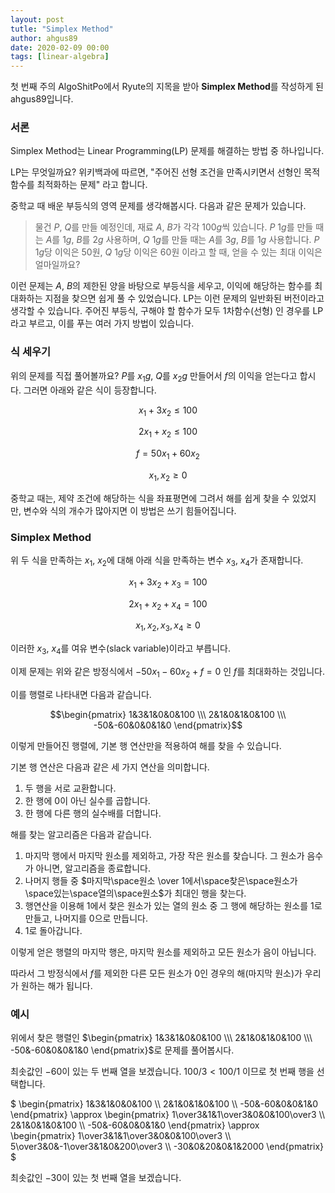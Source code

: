 ```yaml
---
layout: post
tutle: "Simplex Method"
author: ahgus89
date: 2020-02-09 00:00
tags: [linear-algebra]
---
```


첫 번째 주의 AlgoShitPo에서 Ryute의 지목을 받아 **Simplex Method**를 작성하게 된 ahgus89입니다.

### 서론
Simplex Method는 Linear Programming(LP) 문제를 해결하는 방법 중 하나입니다.

LP는 무엇일까요? 위키백과에 따르면, "주어진 선형 조건을 만족시키면서 선형인 목적 함수를 최적화하는 문제" 라고 합니다.

중학교 때 배운 부등식의 영역 문제를 생각해봅시다. 다음과 같은 문제가 있습니다.

> 물건 $P$, $Q$를 만들 예정인데, 재료 $A$, $B$가 각각 $100g$씩 있습니다. $P$ $1g$를 만들 때는 $A$를 $1g$, $B$를 $2g$ 사용하며, $Q$ $1g$를 만들 때는 $A$를 $3g$, $B$를 $1g$ 사용합니다. $P$ $1g$당 이익은 $50$원, $Q$ $1g$당 이익은 $60$원 이라고 할 때, 얻을 수 있는 최대 이익은 얼마일까요?

이런 문제는 $A$, $B$의 제한된 양을 바탕으로 부등식을 세우고, 이익에 해당하는 함수를 최대화하는 지점을 찾으면 쉽게 풀 수 있었습니다. LP는 이런 문제의 일반화된 버전이라고 생각할 수 있습니다. 주어진 부등식, 구해야 할 함수가 모두 1차함수(선형) 인 경우를 LP라고 부르고, 이를 푸는 여러 가지 방법이 있습니다.

### 식 세우기
위의 문제를 직접 풀어볼까요? $P$를 $x_1 g$, $Q$를 $x_2 g$ 만들어서 $f$의 이익을 얻는다고 합시다. 그러면 아래와 같은 식이 등장합니다.

$$x_1 + 3x_2 \leq 100$$

$$2x_1 + x_2 \leq 100$$

$$f = 50x_1 + 60x_2$$

$$x_1, x_2 \geq 0$$

중학교 때는, 제약 조건에 해당하는 식을 좌표평면에 그려서 해를 쉽게 찾을 수 있었지만, 변수와 식의 개수가 많아지면 이 방법은 쓰기 힘들어집니다.

### Simplex Method
위 두 식을 만족하는 $x_1$, $x_2$에 대해 아래 식을 만족하는 변수 $x_3$, $x_4$가 존재합니다.

$$x_1 + 3x_2 + x_3 = 100$$

$$2x_1 + x_2 +x_4 = 100$$

$$x_1, x_2, x_3, x_4 \geq 0$$

이러한 $x_3$, $x_4$를 여유 변수(slack variable)이라고 부릅니다. 

이제 문제는 위와 같은 방정식에서 $-50x_1 -60x_2 + f = 0$ 인 $f$를 최대화하는 것입니다.

이를 행렬로 나타내면 다음과 같습니다.

$$\begin{pmatrix} 1&3&1&0&0&100 \\\ 2&1&0&1&0&100 \\\ -50&-60&0&0&1&0 \end{pmatrix}$$

이렇게 만들어진 행렬에, 기본 행 연산만을 적용하여 해를 찾을 수 있습니다.

기본 행 연산은 다음과 같은 세 가지 연산을 의미합니다.

1. 두 행을 서로 교환합니다.
2. 한 행에 0이 아닌 실수를 곱합니다.
3. 한 행에 다른 행의 실수배를 더합니다.

해를 찾는 알고리즘은 다음과 같습니다.

1. 마지막 행에서 마지막 원소를 제외하고, 가장 작은 원소를 찾습니다. 그 원소가 음수가 아니면, 알고리즘을 종료합니다.
2. 나머지 행들 중 $마지막\space원소 \over 1에서\space찾은\space원소가\space있는\space열의\space원소$가 최대인 행을 찾는다. 
3. 행연산을 이용해 1에서 찾은 원소가 있는 열의 원소 중 그 행에 해당하는 원소를 1로 만들고, 나머지를 0으로 만듭니다.
4. 1로 돌아갑니다.

이렇게 얻은 행렬의 마지막 행은, 마지막 원소를 제외하고 모든 원소가 음이 아닙니다.

따라서 그 방정식에서 $f$를 제외한 다른 모든 원소가 $0$인 경우의 해(마지막 원소)가 우리가 원하는 해가 됩니다.

### 예시

위에서 찾은 행렬인 $\begin{pmatrix} 1&3&1&0&0&100 \\\ 2&1&0&1&0&100 \\\ -50&-60&0&0&1&0 \end{pmatrix}$로 문제를 풀어봅시다.

최솟값인 $-60$이 있는 두 번째 열을 보겠습니다. $100/3 < 100/1$ 이므로 첫 번째 행을 선택합니다.

$
\begin{pmatrix} 1&3&1&0&0&100 \\\ 2&1&0&1&0&100 \\\ -50&-60&0&0&1&0 \end{pmatrix} \approx 
\begin{pmatrix} 1\over3&1&1\over3&0&0&100\over3 \\\ 2&1&0&1&0&100 \\\ -50&-60&0&0&1&0 \end{pmatrix} \approx
\begin{pmatrix} 1\over3&1&1\over3&0&0&100\over3 \\\ 5\over3&0&-1\over3&1&0&200\over3 \\\ -30&0&20&0&1&2000 \end{pmatrix}
$

최솟값인 $-30$이 있는 첫 번째 열을 보겠습니다. 
